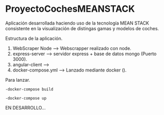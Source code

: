 # ProyectoCochesMEANSTACK
Aplicación desarrollada haciendo uso de la tecnología MEAN STACK consistente en la visualización de distingas gamas y modelos de coches.

Estructura de la aplicación.
1. WebScraper Node --> Webscrapper realizado con node.
2. express-server --> servidor express + base de datos mongo (Puerto 3000).
3. angular-client --> 
4. docker-compose.yml --> Lanzado mediante docker ().

Para lanzar.

```ssh
-docker-compose build
````
```ssh
-docker-compose up
```

EN DESARROLLO...
